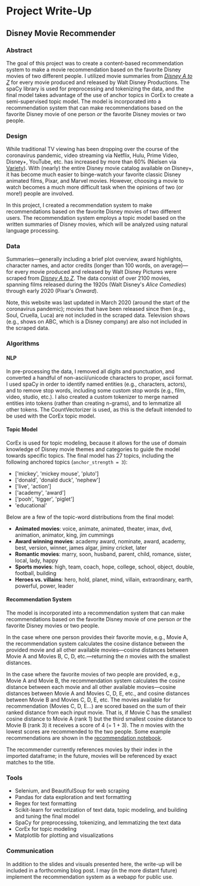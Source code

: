 # Project Write-Up
## Disney Movie Recommender


### Abstract

The goal of this project was to create a content-based recommendation system to make a movie recommendation based on the favorite Disney movies of two different people. I utilized movie summaries from [_Disney A to Z_](https://d23.com/disney-a-to-z/) for every movie produced and released by Walt Disney Productions. The spaCy library is used for preprocessing and tokenizing the data, and the final model takes advantage of the use of anchor topics in CorEx to create a semi-supervised topic model. The model is incorporated into a recommendation system that can make recommendations based on the favorite Disney movie of one person _or_ the favorite Disney movies or two people.


### Design

While traditional TV viewing has been dropping over the course of the coronavirus pandemic, video streaming via Netflix, Hulu, Prime Video, Disney+, YouTube, etc. has increased by more than 60% (Nielsen via [Variety](https://variety.com/2020/digital/news/coronavirus-quarantine-life-media-consumption-data-increase-1203535472/)). With (nearly) the entire Disney movie catalog available on Disney+, it has become much easier to binge-watch your favorite classic Disney animated films, Pixar, and Marvel movies. However, choosing a movie to watch becomes a much more difficult task when the opinions of two (or more!) people are involved.

In this project, I created a recommendation system to make recommendations based on the favorite Disney movies of two different users. The recommendation system employs a topic model based on the written summaries of Disney movies, which will be analyzed using natural language processing.


### Data

Summaries&mdash;generally including a brief plot overview, award highlights, character names, and actor credits (longer than 100 words, on average)&mdash;for every movie produced and released by Walt Disney Pictures were scraped from [_Disney A to Z_](https://d23.com/disney-a-to-z/). The data consist of over 2100 movies, spanning films released during the 1920s (Walt Disney's _Alice Comedies_) through early 2020 (Pixar's _Onward_).

Note, this website was last updated in March 2020 (around the start of the coronavirus pandemic); movies that have been released since then (e.g., Soul, Cruella, Luca) are not included in the scraped data. Television shows (e.g., shows on ABC, which is a Disney company) are also not included in the scraped data.


### Algorithms

#### NLP
In pre-processing the data, I removed all digits and punctuation, and converted a handful of non-ascii/unicode characters to proper, ascii format. I used spaCy in order to identify named entities (e.g., characters, actors), and to remove stop words, including some custom stop words (e.g., film, video, studio, etc.). I also created a custom tokenizer to merge named entities into tokens (rather than creating n-grams), and to lemmatize all other tokens. The CountVectorizer is used, as this is the default intended to be used with the CorEx topic model.


#### Topic Model
CorEx is used for topic modeling, because it allows for the use of domain knowledge of Disney movie themes and categories to guide the model towards specific topics. The final model has 27 topics, including the following anchored topics (`anchor_strength = 3`):
- ['mickey', 'mickey mouse', 'pluto']
- ['donald', 'donald duck', 'nephew']
- ['live', 'action']
- ['academy', 'award']
- ['pooh', 'tigger', 'piglet']
- 'educational'

Below are a few of the topic-word distributions from the final model:
- **Animated movies**: voice, animate, animated, theater, imax, dvd, animation, animator, king, jim cummings
- **Award winning movies**: academy award, nominate, award, academy, best, version, winner, james algar, jiminy cricket, later
- **Romantic movies**: marry, soon, husband, parent, child, romance, sister, local, lady, happy
- **Sports movies**: high, team, coach, hope, college, school, object, double, football, building
- **Heroes vs. villains**: hero, hold, planet, mind, villain, extraordinary, earth, powerful, power, leader


#### Recommendation System
The model is incorporated into a recommendation system that can make recommendations based on the favorite Disney movie of one person _or_ the favorite Disney movies or two people.

In the case where one person provides their favorite movie, e.g., Movie A, the recommendation system calculates the cosine distance between the provided movie and all other available movies&mdash;cosine distances between Movie A and Movies B, C, D, etc.&mdash;returning the _n_ movies with the smallest distances.

In the case where the favorite movies of two people are provided, e.g., Movie A and Movie B, the recommendation system calculates the cosine distance between each movie and all other available movies&mdash;cosine distances between Movie A and Movies C, D, E, etc., and cosine distances between Movie B and Movies C, D, E, etc. The movies available for recommendation (Movies C, D, E...) are scored based on the sum of their ranked distance from each input movie. That is, if Movie C has the smallest cosine distance to Movie A (rank 1) but the third smallest cosine distance to Movie B (rank 3) it receives a score of 4 (= 1 + 3). The _n_ movies with the lowest scores are recommended to the two people. Some example recommendations are shown in the [recommendation notebook](https://github.com/hmlewis-astro/disney_movie_nlp/blob/main/recommender_d23.ipynb).

The recommender currently references movies by their index in the imported dataframe; in the future, movies will be referenced by exact matches to the title.


### Tools
- Selenium, and BeautifulSoup for web scraping
- Pandas for data exploration and text formatting
- Regex for text formatting
- Scikit-learn for vectorization of text data, topic modeling, and building and tuning the final model
- SpaCy for preprocessing, tokenizing, and lemmatizing the text data
- CorEx for topic modeling
- Matplotlib for plotting and visualizations


### Communication

In addition to the slides and visuals presented here, the write-up will be included in a forthcoming blog post. I may (in the more distant future) implement the recommendation system as a webapp for public use.

